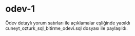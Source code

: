 # odev-1

Ödev detaylı yorum satırları ile açıklamalar eşliğinde yaoıldı cuneyt_ozturk_sql_bitirme_odevi.sql dosyası ile paylaşıldı.